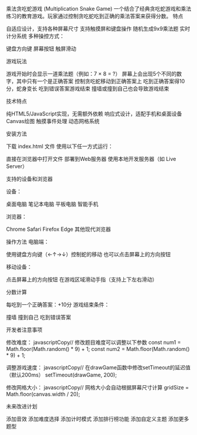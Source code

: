 乘法贪吃蛇游戏 (Multiplication Snake Game)
一个结合了经典贪吃蛇游戏和乘法练习的教育游戏。玩家通过控制贪吃蛇吃到正确的乘法答案来获得分数。
特点

自适应设计，支持各种屏幕尺寸
支持触摸屏和键盘操作
随机生成9x9乘法题
实时计分系统
多种操控方式：

键盘方向键
屏幕按钮
触屏滑动



游戏玩法

游戏开始时会显示一道乘法题（例如：7 × 8 = ?）
屏幕上会出现5个不同的数字，其中只有一个是正确答案
控制贪吃蛇移动到正确答案上
吃到正确答案得10分，蛇身变长
吃到错误答案游戏结束
撞墙或撞到自己也会导致游戏结束

技术特点

纯HTML5/JavaScript实现，无需额外依赖
响应式设计，适配手机和桌面设备
Canvas绘图
触摸事件处理
动态网格系统

安装方法

下载 index.html 文件
使用以下任一方式运行：

直接在浏览器中打开文件
部署到Web服务器
使用本地开发服务器（如 Live Server）



支持的设备和浏览器

设备：

桌面电脑
笔记本电脑
平板电脑
智能手机


浏览器：

Chrome
Safari
Firefox
Edge
其他现代浏览器



操作方法
电脑端：

使用键盘方向键（←↑→↓）控制蛇的移动
也可以点击屏幕上的方向按钮

移动设备：

点击屏幕上的方向按钮
在游戏区域滑动手指（支持上下左右滑动）

分数计算

每吃到一个正确答案：+10分
游戏结束条件：

撞墙
撞到自己
吃到错误答案



开发者注意事项

修改难度：
javascriptCopy// 修改题目难度可以调整以下参数
const num1 = Math.floor(Math.random() * 9) + 1;
const num2 = Math.floor(Math.random() * 9) + 1;

调整游戏速度：
javascriptCopy// 在drawGame函数中修改setTimeout的延迟值（默认200ms）
setTimeout(drawGame, 200);

修改网格大小：
javascriptCopy// 网格大小会自动根据屏幕尺寸计算
gridSize = Math.floor(canvas.width / 20);


未来改进计划

 添加音效
 添加难度选择
 添加计时模式
 添加排行榜功能
 添加自定义主题
 添加更多题型
